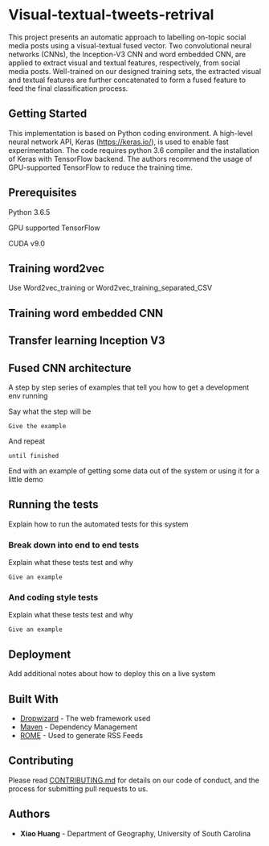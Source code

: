 # Visual-textual-tweets-retrival
This project presents an automatic approach to labelling on-topic social media posts using a visual-textual fused vector. Two convolutional neural networks (CNNs), the Inception-V3 CNN and word embedded CNN, are applied to extract visual and textual features, respectively, from social media posts. Well-trained on our designed training sets, the extracted visual and textual features are further concatenated to form a fused feature to feed the final classification process.

## Getting Started

This implementation is based on Python coding environment. A high-level neural network API, Keras (https://keras.io/), is used to enable fast experimentation. The code requires python 3.6 compiler and the installation of Keras with TensorFlow backend. The authors recommend the usage of GPU-supported TensorFlow to reduce the training time. 

## Prerequisites

Python 3.6.5

GPU supported TensorFlow

CUDA v9.0

## Training word2vec
Use Word2vec_training or Word2vec_training_separated_CSV

## Training word embedded CNN

## Transfer learning Inception V3

## Fused CNN architecture

A step by step series of examples that tell you how to get a development env running

Say what the step will be

```
Give the example
```

And repeat

```
until finished
```

End with an example of getting some data out of the system or using it for a little demo

## Running the tests

Explain how to run the automated tests for this system

### Break down into end to end tests

Explain what these tests test and why

```
Give an example
```

### And coding style tests

Explain what these tests test and why

```
Give an example
```

## Deployment

Add additional notes about how to deploy this on a live system

## Built With

* [Dropwizard](http://www.dropwizard.io/1.0.2/docs/) - The web framework used
* [Maven](https://maven.apache.org/) - Dependency Management
* [ROME](https://rometools.github.io/rome/) - Used to generate RSS Feeds

## Contributing

Please read [CONTRIBUTING.md](https://gist.github.com/PurpleBooth/b24679402957c63ec426) for details on our code of conduct, and the process for submitting pull requests to us.

## Authors

* **Xiao Huang** - Department of Geography, University of South Carolina


